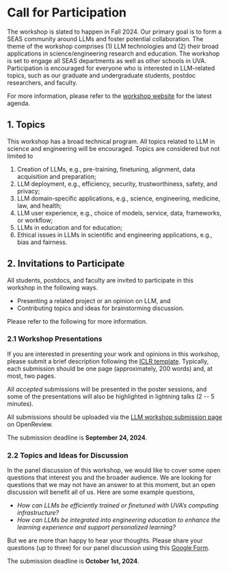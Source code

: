 # Call for Participation

The workshop is slated to happen in Fall 2024. Our primary goal is to form a SEAS community around LLMs and foster potential collaboration. The theme of the workshop comprises (1) LLM technologies and (2) their broad applications in science/engineering research and education. The workshop is set to engage all SEAS departments as well as other schools in UVA. Participation is encouraged for everyone who is interested in LLM-related topics, such as our graduate and undergraduate students, postdoc researchers, and faculty. 

For more information, please refer to the [workshop website](https://uvanlp.org/llm-workshop-2024/) for the latest agenda.


## 1. Topics

This workshop has a broad technical program. All topics related to LLM in science and engineering will be encouraged. Topics are considered but not limited to 

1. Creation of LLMs, e.g., pre-training, finetuning, alignment, data acquisition and preparation;
2. LLM deployment, e.g., efficiency, security, trustworthiness, safety, and privacy;
3. LLM domain-specific applications, e.g., science, engineering, medicine, law, and health;
4. LLM user experience, e.g., choice of models, service, data, frameworks, or workflow;
5. LLMs in education and for education;
6. Ethical issues in LLMs in scientific and engineering applications, e.g., bias and fairness.


## 2. Invitations to Participate

All students, postdocs, and faculty are invited to participate in this workshop in the following ways.

- Presenting a related project or an opinion on LLM, and 
- Contributing topics and ideas for brainstorming discussion.

Please refer to the following for more information. 

### 2.1 Workshop Presentations

If you are interested in presenting your work and opinions in this workshop, please submit a brief description following the [ICLR template](https://github.com/ICLR/Master-Template). Typically, each submission should be one page (approximately, 200 words) and, at most, two pages. 

All _accepted_ submissions will be presented in the poster sessions, and some of the presentations will also be highlighted in lightning talks (2 -- 5 minutes). 

All submissions should be uploaded via the [LLM workshop submission page](https://openreview.net/group?id=virginia.edu/UVA/2024/LLM_Workshop) on OpenReview. 

The submission deadline is **September 24, 2024**.


### 2.2 Topics and Ideas for Discussion

In the panel discussion of this workshop, we would like to cover some open questions that interest you and the broader audience. We are looking for questions that we may not have an answer to at this moment, but an open discussion will benefit all of us. Here are some example questions, 

- _How can LLMs be efficiently trained or finetuned with UVA’s computing infrastructure?_
- _How can LLMs be integrated into engineering education to enhance the learning experience and support personalized learning?_

But we are more than happy to hear your thoughts. Please share your questions (up to three) for our panel discussion using this [Google Form](https://forms.gle/agpvaT5x27KVoV7M8). 

The submission deadline is **October 1st, 2024**.
